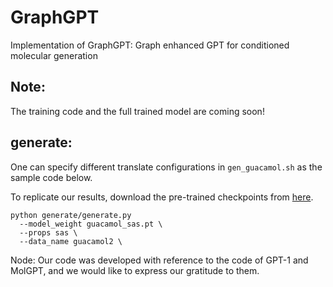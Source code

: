 # GraphGPT
Implementation of GraphGPT: Graph enhanced GPT for conditioned molecular generation

## Note: 
The training code and the full trained model are coming soon!

## generate:
One can specify different translate configurations in `gen_guacamol.sh` as the sample code below.

To replicate our results, download the pre-trained checkpoints from [here](https://drive.google.com/drive/folders/1nvFNun0bpuKshaFl1Mo0NKHGObZcqsZS?usp=sharing).


```
python generate/generate.py
  --model_weight guacamol_sas.pt \
  --props sas \
  --data_name guacamol2 \
```




Node: 
Our code was developed with reference to the code of GPT-1 and MolGPT, and we would like to express our gratitude to them.
